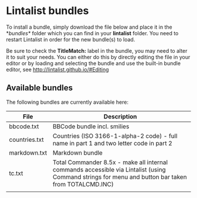 ﻿# Lintalist bundles

To install a bundle, simply download the file below and place it in the **bundles\**
folder which you can find in your __lintalist__ folder. You need to restart Lintalist
in order for the new bundle(s) to load.

Be sure to check the __TitleMatch:__ label in the bundle, you may need to alter it to
suit your needs. You can either do this by directly editing the file in your editor or
by loading and selecting the bundle and use the built-in bundle editor, see http://lintalist.github.io/#Editing

## Available bundles

The following bundles are currently available here:

|File               | Description                 |
|-------------------|-----------------------------|
|bbcode.txt         | BBCode bundle incl. smilies |
|countries.txt      | Countries (ISO 3166-1-alpha-2 code) - full name in part 1 and two letter code in part 2 |
|markdown.txt       | Markdown bundle             |
|tc.txt             | Total Commander 8.5x - make all internal commands accessible via Lintalist (using Command strings for menu and button bar taken from TOTALCMD.INC)  |
|||